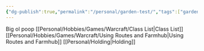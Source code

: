 ```yaml
---
{"dg-publish":true,"permalink":"/personal/garden-test/","tags":["gardenEntry"]}
---
```


Big ol poop
[[Personal/Hobbies/Games/Warcraft/Class List\|Class List]]
[[Personal/Hobbies/Games/Warcraft/Using Routes and Farmhub\|Using Routes and Farmhub]]
[[Personal/Holding\|Holding]]